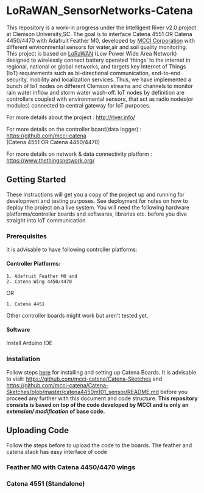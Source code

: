 # LoRaWAN_SensorNetworks-Catena
This repository is a work-in progress under the Intelligent River v2.0 project at Clemson University,SC. The goal is to interface Catena 4551 OR Catena 4450/4470 with Adafruit Feather M0, developed by [MCCI Corporation](http://www.mcci.com/mcci-v5/index.html) with different environmental sensors for water,air and soil quality monitoring. This project is based on [LoRaWAN](https://lora-alliance.org/about-lorawan) (Low Power Wide Area Network) designed to wirelessly connect battery operated ‘things’ to the internet in regional, national or global networks, and targets key Internet of Things (IoT) requirements such as bi-directional communication, end-to-end security, mobility and localization services. Thus, we have implemented a bunch of IoT nodes on different Clemson streams and channels to monitor rain water inflow and storm water wash-off. IoT nodes by definition are controllers coupled with environmental sensors, that act as radio nodes(or modules) connected to central gateway for IoT purposes.

For more details about the project                       :   http://river.info/     

For more details on the controller board(data logger)    :   https://github.com/mcci-catena  
(Catena 4551 OR Catena 4450/4470)

For more details on network & data connectivity platform :   https://www.thethingsnetwork.org/ 

## Getting Started
These instructions will get you a copy of the project up and running for development and testing purposes. See deployment for notes on how to deploy the project on a live system. You will need the following hardware platforms/controller boards and softwares, libraries etc. before you dive straight into IoT communication. 

### Prerequisites 
It is advisable to have following controller platforms:
#### Controller Platforms:
````
1. Adafruit Feather M0 and 
2. Catena Wing 4450/4470 
`````
OR
``````
1. Catena 4451
``````
Other controller boards might work but aren't tested yet. 

#### Software 
Install Arduino IDE
### Installation 
Follow steps [here](https://github.com/mcci-catena/Catena-Sketches/blob/master/catena4450m101_sensor/README.md) for installing and setting up Catena Boards. It is advisable to visit: https://github.com/mcci-catena/Catena-Sketches and https://github.com/mcci-catena/Catena-Sketches/blob/master/catena4450m101_sensor/README.md before you proceed any further with this document and code structure. **This repository consists is based on top of the code developed by MCCI and is only an *extension/ modification* of base code.** 

## Uploading Code
Follow the steps before to upload the code to the boards. The feather and catena stack has easy interface of code 
### Feather M0 with Catena 4450/4470 wings

### Catena 4551 (Standalone)




